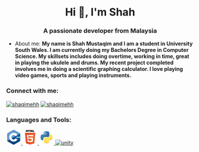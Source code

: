 <h1 align="center">Hi 👋, I'm Shah</h1>
<h3 align="center">A passionate developer from Malaysia</h3>

- About me: **My name is Shah Mustaqim and I am a student in University South Wales. I am currently doing my Bachelors Degree in Computer Science. My skillsets includes doing overtime, working in time, great in playing the ukulele and drums. My recent project completed involves me in doing a scientific graphing calculator. I love playing video games, sports and playing instruments.**

<h3 align="left">Connect with me:</h3>
<p align="left">
<a href="https://instagram.com/shaqimehh" target="blank"><img align="center" src="https://raw.githubusercontent.com/rahuldkjain/github-profile-readme-generator/master/src/images/icons/Social/instagram.svg" alt="shaqimehh" height="30" width="40" /></a>
<a href="https://www.youtube.com/c/shaqimehh" target="blank"><img align="center" src="https://raw.githubusercontent.com/rahuldkjain/github-profile-readme-generator/master/src/images/icons/Social/youtube.svg" alt="shaqimehh" height="30" width="40" /></a>
</p>

<h3 align="left">Languages and Tools:</h3>
<p align="left"> <a href="https://www.w3schools.com/cpp/" target="_blank" rel="noreferrer"> <img src="https://raw.githubusercontent.com/devicons/devicon/master/icons/cplusplus/cplusplus-original.svg" alt="cplusplus" width="40" height="40"/> </a> <a href="https://www.w3.org/html/" target="_blank" rel="noreferrer"> <img src="https://raw.githubusercontent.com/devicons/devicon/master/icons/html5/html5-original-wordmark.svg" alt="html5" width="40" height="40"/> </a> <a href="https://www.python.org" target="_blank" rel="noreferrer"> <img src="https://raw.githubusercontent.com/devicons/devicon/master/icons/python/python-original.svg" alt="python" width="40" height="40"/> </a> <a href="https://unity.com/" target="_blank" rel="noreferrer"> <img src="https://www.vectorlogo.zone/logos/unity3d/unity3d-icon.svg" alt="unity" width="40" height="40"/> </a> </p>
